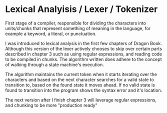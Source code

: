 # Lexical Analyisis / Lexer / Tokenizer

First stage of a compiler, responsible for dividing the characters into units/chunks that represent
something of meaning in the language, for example a keyword, a literal, or punctuation.

I was introduced to lexical analysis in the first few chapters of Dragon Book. Although this version of
the lexer actively chooses to skip over certain parts described in chapter 3 such as using regular expressions,
and reading code to be compiled in chunks. The algorithm written does adhere to the concept of walking through
a state machine's execution.

The algorithm maintains the current token when it starts iterating over the characters and based on the next character
searches for a valid state to transition to, based on the found state it moves ahead. If no valid state is found to
transition into the program shows the syntax error and it's location.

The next version after I finish chapter 3 will leverage regular expressions, and chunking to be more "production ready"
